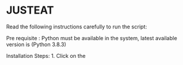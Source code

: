 # JUSTEAT
Read the following instructions carefully to run the script:

Pre requisite :
                 Python must be available in the system, latest available version is (Python 3.8.3)
 
Installation Steps: 
                   1. Click on the 
